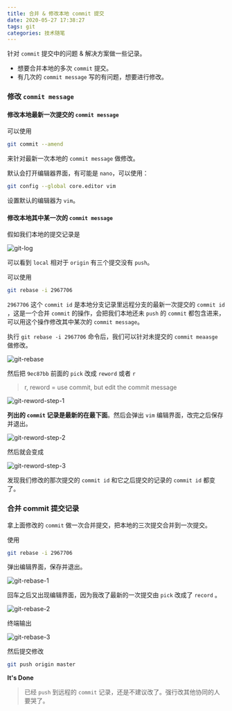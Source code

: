 ```yaml
---
title: 合并 & 修改本地 commit 提交
date: 2020-05-27 17:38:27
tags: git
categories: 技术随笔
---
```


针对 `commit` 提交中的问题 & 解决方案做一些记录。

+ 想要合并本地的多次 `commit` 提交。
+ 有几次的 `commit message` 写的有问题，想要进行修改。

<!--more-->

### 修改 `commit message`

#### 修改本地最新一次提交的 `commit message`

可以使用

```bash
git commit --amend
```

来针对最新一次本地的 `commit message` 做修改。

默认会打开编辑器界面，有可能是 `nano`，可以使用：   

```bash
git config --global core.editor vim
```

设置默认的编辑器为 `vim`。



#### 修改本地其中某一次的 `commit message`

假如我们本地的提交记录是

![git-log](git-log.png)  



可以看到 `local` 相对于 `origin` 有三个提交没有 `push`。

可以使用

```bash
git rebase -i 2967706
```

`2967706` 这个 `commit id` 是本地分支记录里远程分支的最新一次提交的 `commit id` ，这是一个合并 `commit` 的操作，会把我们本地还未 `push` 的 `commit` 都包含进来，可以用这个操作修改其中某次的 `commit message`。

执行 `git rebase -i 2967706` 命令后，我们可以针对未提交的 `commit meaasge` 做修改。

![git-rebase](git-rebase.png)

然后把 `9ec87bb` 前面的 `pick` 改成 `reword` 或者 `r`

>  r, reword <commit> = use commit, but edit the commit message

![git-reword-step-1](git-reword-step-1.png)

**列出的 `commit` 记录是最新的在最下面**。然后会弹出 `vim` 编辑界面，改完之后保存并退出。

![git-reword-step-2](git-reword-step-2.png)

然后就会变成

![git-reword-step-3](git-reword-step-3.png)

发现我们修改的那次提交的 `commit id` 和它之后提交的记录的 `commit id` 都变了。



### 合并 commit 提交记录

拿上面修改的 `commit` 做一次合并提交，把本地的三次提交合并到一次提交。

使用

```bash
git rebase -i 2967706
```

弹出编辑界面，保存并退出。

![git-rebase-1](git-rebase-1.png)

回车之后又出现编辑界面，因为我改了最新的一次提交由 `pick` 改成了 `record` 。

![git-rebase-2](git-rebase-2.png)

终端输出

![git-rebase-3](git-rebase-3.png)

然后提交修改

```bash
git push origin master
```

**It's Done**

> 已经 `push` 到远程的 `commit` 记录，还是不建议改了。强行改其他协同的人要哭了。